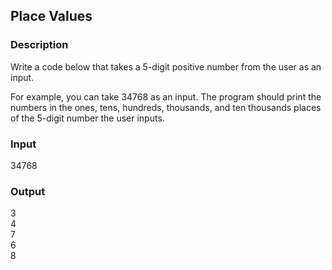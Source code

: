 ## Place Values

### Description

Write a code below that takes a 5-digit positive number from the user as an input.

For example, you can take 34768 as an input. The program should print the numbers in the ones, tens, hundreds, thousands, and ten thousands places of the 5-digit number the user inputs.

### Input

34768

### Output

3<br>
4<br>
7<br>
6<br>
8
